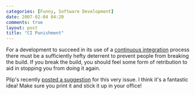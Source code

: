 ```yaml
---
categories: [Funny, Software Development]
date: 2007-02-04 04:20
comments: true
layout: post
title: "CI Punishment"
---
```

For a development to succeed in its use of a <a href="http://en.wikipedia.org/wiki/Continuous_Integration" title="Continuous Integration" target="_blank">continuous integration</a> process there must be a sufficiently hefty deterrent to prevent people from breaking the build. If you break the build, you should feel some form of retribution to aid in stopping you from doing it again.

Plip's recently <a href="http://weblogs.asp.net/plip/archive/posts/who-broke-the-build.aspx" title="Plip's Weblog : Who broke the build?!" target="_blank">posted a suggestion</a> for this very issue. I think it's a fantastic idea! Make sure you print it and stick it up in your office!
